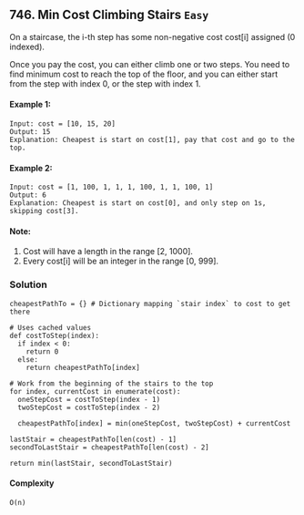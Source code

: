 ## 746. Min Cost Climbing Stairs `Easy`

On a staircase, the i-th step has some non-negative cost cost[i] assigned (0 indexed).

Once you pay the cost, you can either climb one or two steps. You need to find minimum cost to reach the top of the floor, and you can either start from the step with index 0, or the step with index 1.

#### Example 1:
```
Input: cost = [10, 15, 20]
Output: 15
Explanation: Cheapest is start on cost[1], pay that cost and go to the top.
```

#### Example 2:
```
Input: cost = [1, 100, 1, 1, 1, 100, 1, 1, 100, 1]
Output: 6
Explanation: Cheapest is start on cost[0], and only step on 1s, skipping cost[3].
```

#### Note:

1. Cost will have a length in the range [2, 1000].
1. Every cost[i] will be an integer in the range [0, 999].

### Solution

``` python3
cheapestPathTo = {} # Dictionary mapping `stair index` to cost to get there

# Uses cached values
def costToStep(index):
  if index < 0:
    return 0
  else:
    return cheapestPathTo[index]

# Work from the beginning of the stairs to the top
for index, currentCost in enumerate(cost):
  oneStepCost = costToStep(index - 1)
  twoStepCost = costToStep(index - 2)

  cheapestPathTo[index] = min(oneStepCost, twoStepCost) + currentCost

lastStair = cheapestPathTo[len(cost) - 1]
secondToLastStair = cheapestPathTo[len(cost) - 2]

return min(lastStair, secondToLastStair)
```

#### Complexity
```
O(n)
```

